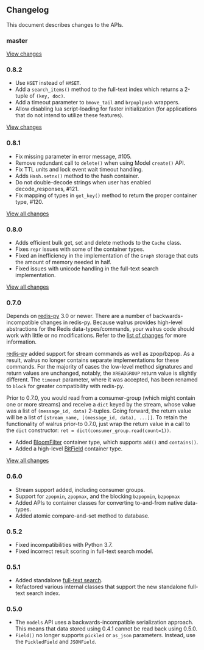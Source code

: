 ## Changelog

This document describes changes to the APIs.

### master

[View changes](https://github.com/coleifer/walrus/compare/0.8.2...HEAD)

### 0.8.2

* Use `HSET` instead of `HMSET`.
* Add a `search_items()` method to the full-text index which returns a 2-tuple
  of `(key, doc)`.
* Add a timeout parameter to `bmove_tail` and `brpoplpush` wrappers.
* Allow disabling lua script-loading for faster initialization (for
  applications that do not intend to utilize these features).

[View changes](https://github.com/coleifer/walrus/compare/0.8.1...0.8.2)

### 0.8.1

* Fix missing parameter in error message, #105.
* Remove redundant call to `delete()` when using Model `create()` API.
* Fix TTL units and lock event wait timeout handling.
* Adds `Hash.setnx()` method to the hash container.
* Do not double-decode strings when user has enabled decode_responses, #121.
* Fix mapping of types in `get_key()` method to return the proper container
  type, #120.

[View all changes](https://github.com/coleifer/walrus/compare/0.8.0...0.8.1)

### 0.8.0

* Adds efficient bulk get, set and delete methods to the `Cache` class.
* Fixes `repr` issues with some of the container types.
* Fixed an inefficiency in the implementation of the `Graph` storage that
  cuts the amount of memory needed in half.
* Fixed issues with unicode handling in the full-text search implementation.

[View all changes](https://github.com/coleifer/walrus/compare/0.7.0...0.8.0)

### 0.7.0

Depends on [redis-py](https://github.com/andymccurdy/redis-py) 3.0 or newer.
There are a number of backwards-incompatible changes in redis-py. Because
walrus provides high-level abstractions for the Redis data-types/commands, your
walrus code should work with little or no modifications. Refer to the [list of changes](https://github.com/andymccurdy/redis-py#upgrading-from-redis-py-2x-to-30)
for more information.

[redis-py](https://github.com/andymccurdy/redis-py) added support for stream
commands as well as zpop/bzpop. As a result, walrus no longer contains separate
implementations for these commands. For the majority of cases the low-level
method signatures and return values are unchanged, notably, the `XREADGROUP`
return value is slightly different. The `timeout` parameter, where it was
accepted, has been renamed to `block` for greater compatibility with redis-py.

Prior to 0.7.0, you would read from a consumer-group (which might contain one
or more streams) and receive a `dict` keyed by the stream, whose value was a
list of `(message_id, data)` 2-tuples. Going forward, the return value will be
a list of `[stream_name, [(message_id, data), ...]]`. To retain the
functionality of walrus prior-to 0.7.0, just wrap the return value in a call to
the `dict` constructor: `ret = dict(consumer_group.read(count=1))`.

* Added [BloomFilter](https://walrus.readthedocs.io/en/latest/api.html#walrus.Database.bloom_filter)
  container type, which supports `add()` and `contains()`.
* Added a high-level [BitField](https://walrus.readthedocs.io/en/latest/api.html#walrus.BitField)
  container type.

[View all changes](https://github.com/coleifer/walrus/compare/0.6.4...0.7.0)

### 0.6.0

* Stream support added, including consumer groups.
* Support for `zpopmin`, `zpopmax`, and the blocking `bzpopmin`, `bzpopmax`
* Added APIs to container classes for converting to-and-from native data-types.
* Added atomic compare-and-set method to database.

### 0.5.2

* Fixed incompatibilities with Python 3.7.
* Fixed incorrect result scoring in full-text search model.

### 0.5.1

* Added standalone [full-text search](https://walrus.readthedocs.io/en/latest/full-text-search.html).
* Refactored various internal classes that support the new standalone full-text
  search index.

### 0.5.0

* The `models` API uses a backwards-incompatible serialization approach. This
  means that data stored using 0.4.1 cannot be read back using 0.5.0.
* `Field()` no longer supports `pickled` or `as_json` parameters. Instead, use
  the `PickledField` and `JSONField`.
